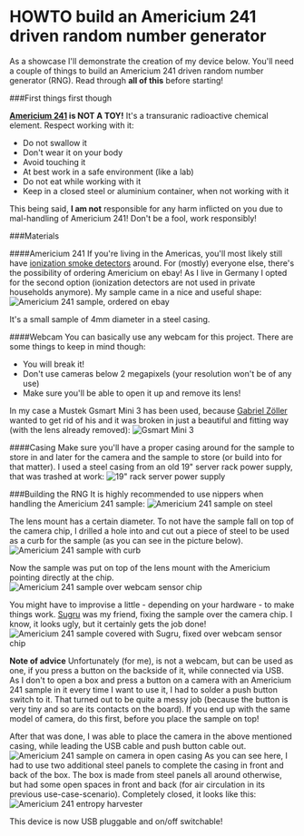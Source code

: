 HOWTO build an Americium 241 driven random number generator
===========================================================

As a showcase I'll demonstrate the creation of my device below.
You'll need a couple of things to build an Americium 241 driven random number generator (RNG). Read through **all of this** before starting!

###First things first though

**[Americium 241](http://en.wikipedia.org/wiki/Americium) is NOT A TOY!**
It's a transuranic radioactive chemical element. Respect working with it:

- Do not swallow it
- Don't wear it on your body
- Avoid touching it
- At best work in a safe environment (like a lab)
- Do not eat while working with it
- Keep in a closed steel or aluminium container, when not working with it

This being said, **I am not** responsible for any harm inflicted on you due to mal-handling of Americium 241!
Don't be a fool, work responsibly!

###Materials

####Americium 241
If you're living in the Americas, you'll most likely still have [ionization smoke detectors](http://en.wikipedia.org/wiki/Americium#Ionization_detectors) around. For (mostly) everyone else, there's the possibility of ordering Americium on ebay!
As I live in Germany I opted for the second option (ionization detectors are not used in private households anymore). My sample came in a nice and useful shape:
![Americium 241 sample, ordered on ebay](https://raw2.github.com/davezerave/random241/master/howto/IMG_6536.JPG)

It's a small sample of 4mm diameter in a steel casing.

####Webcam
You can basically use any webcam for this project. There are some things to keep in mind though:
- You will break it!
- Don't use cameras below 2 megapixels (your resolution won't be of any use)
- Make sure you'll be able to open it up and remove its lens!

In my case a Mustek Gsmart Mini 3 has been used, because [Gabriel Zöller](https://github.com/fahrstuhl) wanted to get rid of his and it was broken in just a beautiful and fitting way (with the lens already removed):
![Gsmart Mini 3](https://raw2.github.com/davezerave/random241/master/howto/IMG_6537.JPG)


####Casing
Make sure you'll have a proper casing around for the sample to store in and later for the camera and the sample to store (or build into for that matter).
I used a steel casing from an old 19" server rack power supply, that was trashed at work:
![19" rack server power supply](https://raw2.github.com/davezerave/random241/master/howto/IMG_6761.JPG)


###Building the RNG
It is highly recommended to use nippers when handling the Americium 241 sample:
![Americium 241 sample on steel](https://raw2.github.com/davezerave/random241/master/howto/IMG_6543.JPG)

The lens mount has a certain diameter. To not have the sample fall on top of the camera chip, I drilled a hole into and cut out a piece of steel to be used as a curb for the sample (as you can see in the picture below).
![Americium 241 sample with curb](https://raw2.github.com/davezerave/random241/master/howto/IMG_6547.JPG)

Now the sample was put on top of the lens mount with the Americium pointing directly at the chip.
![Americium 241 sample over webcam sensor chip](https://raw2.github.com/davezerave/random241/master/howto/IMG_6549.JPG)

You might have to improvise a little - depending on your hardware - to make things work. [Sugru](http://sugru.com/about/) was my friend, fixing the sample over the camera chip. I know, it looks ugly, but it certainly gets the job done!
![Americium 241 sample covered with Sugru, fixed over webcam sensor chip](https://raw2.github.com/davezerave/random241/master/howto/IMG_6550.JPG)

**Note of advice**
Unfortunately (for me), is not a webcam, but can be used as one, if you press a button on the backside of it, while connected via USB. As I don't to open a box and press a button on a camera with an Americium 241 sample in it every time I want to use it, I had to solder a push button switch to it.
That turned out to be quite a messy job (because the button is very tiny and so are its contacts on the board). If you end up with the same model of camera, do this first, before you place the sample on top!

After that was done, I was able to place the camera in the above mentioned casing, while leading the USB cable and push button cable out.
![Americium 241 sample on camera in open casing](https://raw2.github.com/davezerave/random241/master/howto/IMG_6757.JPG)
As you can see here, I had to use two additional steel panels to complete the casing in front and back of the box.
The box is made from steel panels all around otherwise, but had some open spaces in front and back (for air circulation in its previous use-case-scenario). Completely closed, it looks like this:
![Americium 241 entropy harvester](https://raw2.github.com/davezerave/random241/master/howto/IMG_6761.JPG)

This device is now USB pluggable and on/off switchable!
